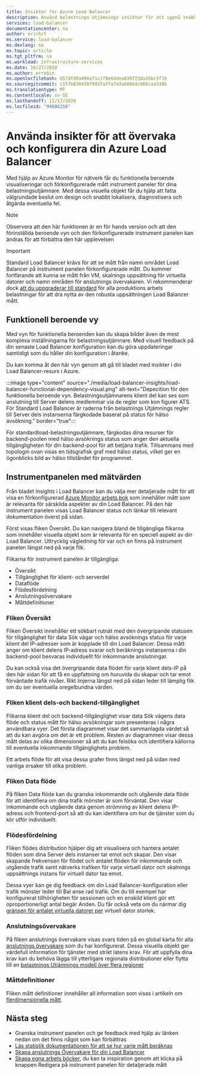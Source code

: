 ```yaml
---
title: Insikter för Azure Load Balancer
description: Använd belastnings Utjämnings insikter för att uppnå snabb lokalisering av fel och välgrundade design beslut
services: load-balancer
documentationcenter: na
author: erichrt
ms.service: load-balancer
ms.devlang: na
ms.topic: article
ms.tgt_pltfrm: na
ms.workload: infrastructure-services
ms.date: 10/27/2020
ms.author: errobin
ms.openlocfilehash: d57dfd0a496e71c1f0e6ddea839723da35bc5f76
ms.sourcegitcommit: c157b830430f9937a7fa7a3a6666dcb66caa338b
ms.translationtype: MT
ms.contentlocale: sv-SE
ms.lasthandoff: 11/17/2020
ms.locfileid: "94686250"
---
```

# <a name="using-insights-to-monitor-and-configure-your-azure-load-balancer"></a>Använda insikter för att övervaka och konfigurera din Azure Load Balancer

Med hjälp av Azure Monitor för nätverk får du funktionella beroende visualiseringar och förkonfigurerade mått instrument paneler för dina belastningsutjämnare. Med dessa visuella objekt får du hjälp att fatta välgrundade beslut om design och snabbt lokalisera, diagnostisera och åtgärda eventuella fel.

>[!NOTE] 
>Observera att den här funktionen är en för hands version och att den förinställda beroende vyn och den förkonfigurerade instrument panelen kan ändras för att förbättra den här upplevelsen

>[!IMPORTANT]
>Standard Load Balancer krävs för att se mått från namn området Load Balancer på instrument panelen förkonfigurerade mått. Du kommer fortfarande att kunna se mått från VM, skalnings uppsättning för virtuella datorer och namn områden för anslutnings övervakaren. Vi rekommenderar dock [att du uppgraderar till standard](https://docs.microsoft.com/azure/load-balancer/upgrade-basic-standard) för alla produktions arbets belastningar för att dra nytta av den robusta uppsättningen Load Balancer mått.

## <a name="functional-dependency-view"></a>Funktionell beroende vy

Med vyn för funktionella beroenden kan du skapa bilder även de mest komplexa inställningarna för belastningsutjämnare. Med visuell feedback på din senaste Load Balancer konfiguration kan du göra uppdateringar samtidigt som du håller din konfiguration i åtanke.

Du kan komma åt den här vyn genom att gå till bladet med insikter i din Load Balancer-resurs i Azure.

:::image type="content" source="./media/load-balancer-insights/load-balancer-functional-dependency-visual.png" alt-text="Depecition för den funktionella beroende vyn. Belastningsutjämnarens klient del kan ses som anslutning till Server delens medlemmar via de regler som kon figurer ATS. För Standard Load Balancer är raderna från belastnings Utjämnings regler till Server dels instanserna färgkodade baserat på status för hälso avsökning." border="true":::

För standardload-belastningsutjämnare, färgkodas dina resurser för backend-poolen med hälso avsöknings status som anger den aktuella tillgängligheten för din backend-pool för att betjäna trafik. Tillsammans med topologin ovan visas en tidsgrafisk graf med hälso status, vilket ger en ögonblicks bild av hälso tillståndet för programmet.

## <a name="metrics-dashboard"></a>Instrumentpanelen med mätvärden

Från bladet Insights i Load Balancer kan du välja mer detaljerade mått för att visa en förkonfigurerad [Azure Monitor arbets bok](https://docs.microsoft.com/azure/azure-monitor/platform/workbooks-overview) som innehåller mått som är relevanta för särskilda aspekter av din Load Balancer. På den här instrument panelen visas Load Balancer status och länkar till relevant dokumentation överst på sidan.

Först visas fliken Översikt. Du kan navigera bland de tillgängliga flikarna som innehåller visuella objekt som är relevanta för en speciell aspekt av din Load Balancer. Uttrycklig vägledning för var och en finns på instrument panelen längst ned på varje flik.

Flikarna för instrument panelen är tillgängliga:
* Översikt
* Tillgänglighet för klient- och serverdel
* Dataflöde
* Flödesfördelning
* Anslutningsövervakare
* Måttdefinitioner 

### <a name="overview-tab"></a>Fliken Översikt
Fliken Översikt innehåller ett sökbart rutnät med den övergripande statusen för tillgänglighet för data Sök vägar och hälso avsöknings status för varje klient del IP-adresser som är kopplade till din Load Balancer. Dessa mått anger om klient delens IP-adress svarar och beräknings instanserna i din backend-pool besvaras individuellt för inkommande anslutningar.

Du kan också visa det övergripande data flödet för varje klient dels-IP på den här sidan för att få en uppfattning om huruvida du skapar och tar emot förväntade trafik nivåer. Rikt linjerna längst ned på sidan leder till lämplig flik om du ser eventuella oregelbundna värden.

### <a name="frontend-and-backend-availability-tab"></a>Fliken klient dels-och backend-tillgänglighet
Flikarna klient del och backend-tillgänglighet visar data Sök vägens data flöde och status mått för hälso avsökningar som presenteras i några användbara vyer. Det första diagrammet visar det sammanlagda värdet så att du kan avgöra om det är ett problem. Resten av diagrammen visar dessa mått delas av olika dimensioner så att du kan felsöka och identifiera källorna till eventuella inkommande tillgänglighets problem.

Ett arbets flöde för att visa dessa grafer finns längst ned på sidan med vanliga orsaker till olika problem. 

### <a name="data-throughput-tab"></a>Fliken Data flöde
På fliken Data flöde kan du granska inkommande och utgående data flöde för att identifiera om dina trafik mönster är som förväntat. Den visar inkommande och utgående data genom strömning av klient delens IP-adress och frontend-port så att du kan identifiera om hur de tjänster som du kör utför individuellt.

### <a name="flow-distribution"></a>Flödesfördelning
Fliken flödes distribution hjälper dig att visualisera och hantera antalet flöden som dina Server dels instanser tar emot och skapar. Den visar skapande frekvensen för flödet och antalet flöden för inkommande och utgående trafik samt nätverks trafiken för varje virtuell dator och skalnings uppsättnings instans för virtuell dator tas emot. 

Dessa vyer kan ge dig feedback om din Load Balancer-konfiguration eller trafik mönster leder till Bal anse rad trafik. Om du till exempel har konfigurerat tillhörigheten för sessionen och en enskild klient gör ett oproportionerligt antal begär Anden. Du får också veta om du närmar dig [gränsen för antalet virtuella datorer per](https://docs.microsoft.com/azure/virtual-network/virtual-machine-network-throughput#flow-limits-and-recommendations) virtuell dator storlek.

### <a name="connection-monitors"></a>Anslutningsövervakare
På fliken anslutnings övervakare visas svars tiden på en global karta för alla [anslutnings övervakare](https://docs.microsoft.com/azure/network-watcher/connection-monitor)  som du har konfigurerat. Dessa visuella objekt ger värdefull information för tjänster med strikt latens krav. För att uppfylla dina krav kan du behöva lägga till ytterligare regionala distributioner eller flytta till en [belastnings Utjämnings modell över flera regioner](https://docs.microsoft.com/azure/load-balancer/cross-region-overview)

### <a name="metric-definitions"></a>Måttdefinitioner
Fliken mått definitioner innehåller all information som visas i artikeln om [flerdimensionella mått](https://docs.microsoft.com/azure/load-balancer/load-balancer-standard-diagnostics#multi-dimensional-metrics).

## <a name="next-steps"></a>Nästa steg
* Granska instrument panelen och ge feedback med hjälp av länken nedan om det finns något som kan förbättras
* [Läs statistik dokumentationen för att se hur varje mått beräknas](https://docs.microsoft.com/azure/load-balancer/load-balancer-standard-diagnostics#multi-dimensional-metrics)
* [Skapa anslutnings Övervakare för din Load Balancer](https://docs.microsoft.com/azure/network-watcher/connection-monitor)
* [Skapa egna arbets böcker](https://docs.microsoft.com/azure/azure-monitor/platform/workbooks-overview), du kan ta inspiration genom att klicka på knappen Redigera på instrument panelen för detaljerade mått
